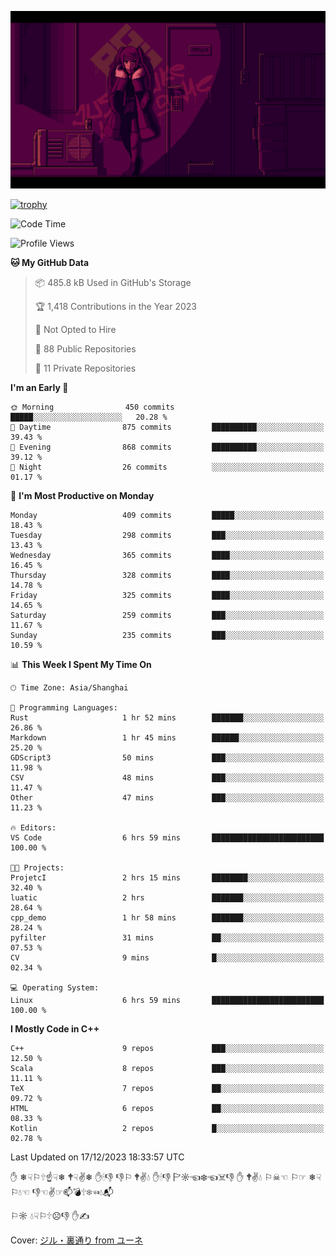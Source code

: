 ![](imgs/main.png)

[![trophy](https://github-profile-trophy.vercel.app/?username=NeilKleistGao&theme=dracula)](https://github.com/ryo-ma/github-profile-trophy)

<!--START_SECTION:waka-->
![Code Time](http://img.shields.io/badge/Code%20Time-459%20hrs%2010%20mins-blue)

![Profile Views](http://img.shields.io/badge/Profile%20Views-0-blue)

**🐱 My GitHub Data** 

> 📦 485.8 kB Used in GitHub's Storage 
 > 
> 🏆 1,418 Contributions in the Year 2023
 > 
> 🚫 Not Opted to Hire
 > 
> 📜 88 Public Repositories 
 > 
> 🔑 11 Private Repositories 
 > 
**I'm an Early 🐤** 

```text
🌞 Morning                450 commits         █████░░░░░░░░░░░░░░░░░░░░   20.28 % 
🌆 Daytime                875 commits         ██████████░░░░░░░░░░░░░░░   39.43 % 
🌃 Evening                868 commits         ██████████░░░░░░░░░░░░░░░   39.12 % 
🌙 Night                  26 commits          ░░░░░░░░░░░░░░░░░░░░░░░░░   01.17 % 
```
📅 **I'm Most Productive on Monday** 

```text
Monday                   409 commits         █████░░░░░░░░░░░░░░░░░░░░   18.43 % 
Tuesday                  298 commits         ███░░░░░░░░░░░░░░░░░░░░░░   13.43 % 
Wednesday                365 commits         ████░░░░░░░░░░░░░░░░░░░░░   16.45 % 
Thursday                 328 commits         ████░░░░░░░░░░░░░░░░░░░░░   14.78 % 
Friday                   325 commits         ████░░░░░░░░░░░░░░░░░░░░░   14.65 % 
Saturday                 259 commits         ███░░░░░░░░░░░░░░░░░░░░░░   11.67 % 
Sunday                   235 commits         ███░░░░░░░░░░░░░░░░░░░░░░   10.59 % 
```


📊 **This Week I Spent My Time On** 

```text
🕑︎ Time Zone: Asia/Shanghai

💬 Programming Languages: 
Rust                     1 hr 52 mins        ███████░░░░░░░░░░░░░░░░░░   26.86 % 
Markdown                 1 hr 45 mins        ██████░░░░░░░░░░░░░░░░░░░   25.20 % 
GDScript3                50 mins             ███░░░░░░░░░░░░░░░░░░░░░░   11.98 % 
CSV                      48 mins             ███░░░░░░░░░░░░░░░░░░░░░░   11.47 % 
Other                    47 mins             ███░░░░░░░░░░░░░░░░░░░░░░   11.23 % 

🔥 Editors: 
VS Code                  6 hrs 59 mins       █████████████████████████   100.00 % 

🐱‍💻 Projects: 
ProjetcI                 2 hrs 15 mins       ████████░░░░░░░░░░░░░░░░░   32.40 % 
luatic                   2 hrs               ███████░░░░░░░░░░░░░░░░░░   28.64 % 
cpp_demo                 1 hr 58 mins        ███████░░░░░░░░░░░░░░░░░░   28.24 % 
pyfilter                 31 mins             ██░░░░░░░░░░░░░░░░░░░░░░░   07.53 % 
CV                       9 mins              █░░░░░░░░░░░░░░░░░░░░░░░░   02.34 % 

💻 Operating System: 
Linux                    6 hrs 59 mins       █████████████████████████   100.00 % 
```

**I Mostly Code in C++** 

```text
C++                      9 repos             ███░░░░░░░░░░░░░░░░░░░░░░   12.50 % 
Scala                    8 repos             ███░░░░░░░░░░░░░░░░░░░░░░   11.11 % 
TeX                      7 repos             ██░░░░░░░░░░░░░░░░░░░░░░░   09.72 % 
HTML                     6 repos             ██░░░░░░░░░░░░░░░░░░░░░░░   08.33 % 
Kotlin                   2 repos             █░░░░░░░░░░░░░░░░░░░░░░░░   02.78 % 
```




 Last Updated on 17/12/2023 18:33:57 UTC
<!--END_SECTION:waka-->

✋ ❄☟⚐🕆☝☟❄ 🕈☟✌❄ ✋🕯👎 👎⚐ 🕈✌💧 ✋🕯👎 🏱☼☜❄☜☠👎 ✋ 🕈✌💧 ⚐☠☜ ⚐☞ ❄☟⚐💧☜ 👎☜✌☞📫💣🕆❄☜💧📬

⚐☼ 💧☟⚐🕆☹👎 ✋✍

Cover: [ジル・裏通り from ユーネ](https://www.pixiv.net/artworks/62127066)
